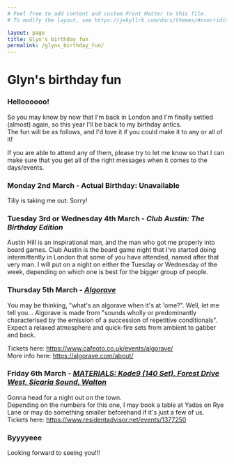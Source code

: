 ```yaml
---
# Feel free to add content and custom Front Matter to this file.
# To modify the layout, see https://jekyllrb.com/docs/themes/#overriding-theme-defaults

layout: page
title: Glyn's birthday fun
permalink: /glyns_birthday_fun/
---
```


# Glyn's birthday fun 

### Helloooooo!

So you may know by now that I'm back in London and I'm finally settled (almost) again, so this year I'll be back to my birthday antics.  
The fun will be as follows, and I'd love it if you could make it to any or all of it! 

If you are able to attend any of them, please try to let me know so that I can make sure that you get all of the right messages when it comes to the days/events.

### Monday 2nd March - Actual Birthday: Unavailable
Tilly is taking me out: Sorry!

### Tuesday 3rd or Wednesday 4th March - _Club Austin: The Birthday Edition_
Austin Hill is an inspirational man, and the man who got me properly into board games. Club Austin is the board game night that I've started doing intermittently in London that some of you have attended, named after that very man. I will put on a night on either the Tuesday or Wednesday of the week, depending on which one is best for the bigger group of people.

### Thursday 5th March - [_Algorave_](https://www.cafeoto.co.uk/events/algorave/)

You may be thinking, "what's an algorave when it's at 'ome?". Well, let me tell you... Algorave is made from "sounds wholly or predominantly characterised by the emission of a succession of repetitive conditionals". Expect a relaxed atmosphere and quick-fire sets from ambient to gabber and back.

Tickets here: https://www.cafeoto.co.uk/events/algorave/  
More info here: https://algorave.com/about/

### Friday 6th March - [_MATERIALS: Kode9 (140 Set), Forest Drive West, Sicaria Sound, Walton_](https://www.residentadvisor.net/events/1377250)

Gonna head for a night out on the town.  
Depending on the numbers for this one, I may book a table at Yadas on Rye Lane or may do something smaller beforehand if it's just a few of us.  
Tickets here: https://www.residentadvisor.net/events/1377250

### Byyyyeee
Looking forward to seeing you!!!